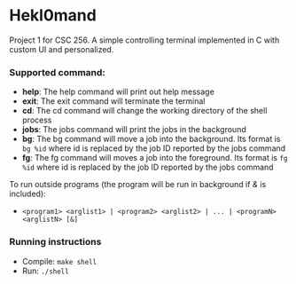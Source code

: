 # Hekl0mand

Project 1 for CSC 256. A simple controlling terminal implemented in C with custom UI and personalized.

### Supported command:
- **help**: The help command will print out help message
- **exit**: The exit command will terminate the terminal
- **cd**: The cd command will change the working directory of the shell process
- **jobs**: The jobs command will print the jobs in the background
- **bg**: The bg command will move a job into the background. Its format is `bg %id` where id is replaced by the job ID reported by the jobs command
- **fg**: The fg command will moves a job into the foreground. Its format is `fg %id` where id is replaced by the job ID reported by the jobs command

To run outside programs (the program will be run in background if *&* is included):
- `<program1> <arglist1> | <program2> <arglist2> | ... | <programN> <arglistN> [&]`

### Running instructions 

- Compile: `make shell`
- Run: `./shell`
